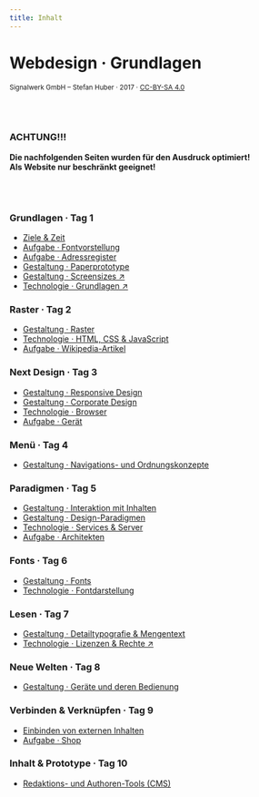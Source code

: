 ```yaml
---
title: Inhalt
---
```

# Webdesign · Grundlagen
<small>Signalwerk GmbH – Stefan Huber · 2017 · [CC-BY-SA 4.0](https://creativecommons.org/licenses/by-sa/4.0/)</small>


<br>
<br>

### ACHTUNG!!!
**Die nachfolgenden Seiten wurden für den Ausdruck optimiert!  
Als Website nur beschränkt geeignet!**

<br>
<br>

### Grundlagen · Tag 1
* [Ziele & Zeit](/ziele/)
* [Aufgabe · Fontvorstellung](/fontvorstellung/)
* [Aufgabe · Adressregister](/adressregister/)
* [Gestaltung · Paperprototype](/paperprototype/)
* [Gestaltung · Screensizes ↗](https://signalwerk.github.io/learn.interaction/articles/screens/)
* [Technologie · Grundlagen ↗](https://signalwerk.github.io/learn.interaction/articles/internet-technology/)

### Raster · Tag 2
* [Gestaltung · Raster](/grid/)
* [Technologie · HTML, CSS & JavaScript](/html1x1/)
* [Aufgabe · Wikipedia-Artikel](/wiki/)

### Next Design · Tag 3
* [Gestaltung · Responsive Design](/responsive/)
* [Gestaltung · Corporate Design](/corporate/)
* [Technologie · Browser](/browser/)
* [Aufgabe · Gerät](/device/)

### Menü · Tag 4
* [Gestaltung · Navigations- und Ordnungskonzepte](/navigation/)

### Paradigmen · Tag 5
* [Gestaltung · Interaktion mit Inhalten](/interaction/)
* [Gestaltung · Design-Paradigmen](/designprinciples/)
* [Technologie · Services & Server](/servertechnology/)
* [Aufgabe · Architekten](/architects/)


### Fonts · Tag 6
<!-- * [Rückmeldung · Adressregister](/marks/) -->
* [Gestaltung · Fonts](/fonts/)
* [Technologie · Fontdarstellung](/fontrendering/)


### Lesen · Tag 7
* [Gestaltung · Detailtypografie & Mengentext](/typography/)
* [Technologie · Lizenzen & Rechte ↗](https://signalwerk.github.io/learn.interaction/articles/legal/)


### Neue Welten · Tag 8
* [Gestaltung · Geräte und deren Bedienung](/interface/)
<!-- * [Rückmeldung · Gerät](/marks/) -->

### Verbinden & Verknüpfen · Tag 9
* [Einbinden von externen Inhalten](/embedding/)
* [Aufgabe · Shop](/shop/)

### Inhalt & Prototype · Tag 10
* [Redaktions- und Authoren-Tools (CMS)](/tools/)
<br>
<br>
<br>
<br>
<br>
<!--

### Others
* [Others · Linkliste](/additions/)
 -->
